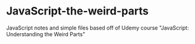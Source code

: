 # JavaScript-the-weird-parts
JavaScript notes and simple files based off of Udemy course "JavaScript: Understanding the Weird Parts"
